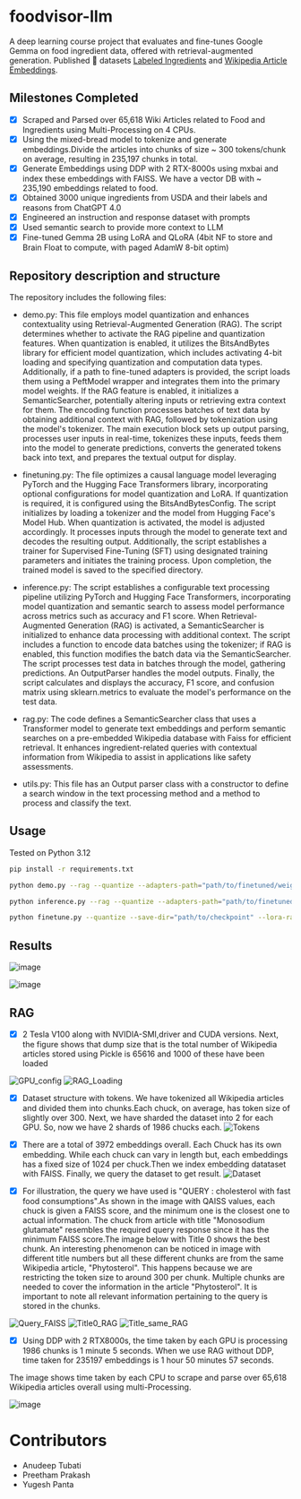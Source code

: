 # foodvisor-llm
A deep learning course project that evaluates and fine-tunes Google Gemma on food ingredient data, offered with retrieval-augmented generation.
Published 🤗 datasets [Labeled Ingredients](https://huggingface.co/datasets/foodvisor-nyu/labeled-food-ingredients) and [Wikipedia Article Embeddings](https://huggingface.co/datasets/foodvisor-nyu/mxbai-wikipedia-ingredients-embed).

## Milestones Completed 
- [x] Scraped and Parsed over 65,618 Wiki Articles related to Food and Ingredients using Multi-Processing on 4 CPUs.
- [x] Using the mixed-bread model to tokenize and generate embeddings.Divide the articles into chunks of size ~ 300 tokens/chunk on average, resulting in 235,197 chunks in total.
- [x] Generate Embeddings using DDP with 2 RTX-8000s using mxbai and index these embeddings with FAISS. We have a vector DB with ~ 235,190 embeddings related to food.
- [x] Obtained 3000 unique ingredients from USDA and their labels and reasons from ChatGPT 4.0
- [x] Engineered an instruction and response dataset with prompts
- [x] Used semantic search to provide more context to LLM
- [x] Fine-tuned Gemma 2B using LoRA and QLoRA (4bit NF to store and Brain Float to compute, with paged AdamW 8-bit optim)

## Repository description and structure 

The repository includes the following files:

* demo.py:
This file employs model quantization and enhances contextuality using Retrieval-Augmented Generation (RAG). The script determines whether to activate the RAG pipeline and quantization features. When quantization is enabled, it utilizes the BitsAndBytes library for efficient model quantization, which includes activating 4-bit loading and specifying quantization and computation data types. Additionally, if a path to fine-tuned adapters is provided, the script loads them using a PeftModel wrapper and integrates them into the primary model weights. If the RAG feature is enabled, it initializes a SemanticSearcher, potentially altering inputs or retrieving extra context for them. The encoding function processes batches of text data by obtaining additional context with RAG, followed by tokenization using the model's tokenizer. The main execution block sets up output parsing, processes user inputs in real-time, tokenizes these inputs, feeds them into the model to generate predictions, converts the generated tokens back into text, and prepares the textual output for display.
    
* finetuning.py:
The file optimizes a causal language model leveraging PyTorch and the Hugging Face Transformers library, incorporating optional configurations for model quantization and LoRA. If quantization is required, it is configured using the BitsAndBytesConfig. The script initializes by loading a tokenizer and the model from Hugging Face's Model Hub. When quantization is activated, the model is adjusted accordingly. It processes inputs through the model to generate text and decodes the resulting output. Additionally, the script establishes a trainer for Supervised Fine-Tuning (SFT) using designated training parameters and initiates the training process. Upon completion, the trained model is saved to the specified directory.

* inference.py:
The script establishes a configurable text processing pipeline utilizing PyTorch and Hugging Face Transformers, incorporating model quantization and semantic search to assess model performance across metrics such as accuracy and F1 score. When Retrieval-Augmented Generation (RAG) is activated, a SemanticSearcher is initialized to enhance data processing with additional context. The script includes a function to encode data batches using the tokenizer; if RAG is enabled, this function modifies the batch data via the SemanticSearcher. The script processes test data in batches through the model, gathering predictions. An OutputParser handles the model outputs. Finally, the script calculates and displays the accuracy, F1 score, and confusion matrix using sklearn.metrics to evaluate the model's performance on the test data.

* rag.py:
The code defines a SemanticSearcher class that uses a Transformer model to generate text embeddings and perform semantic searches on a pre-embedded Wikipedia database with Faiss for efficient retrieval. It enhances ingredient-related queries with contextual information from Wikipedia to assist in applications like safety assessments.
    
* utils.py:
This file has an Output parser class with a constructor to define a search window in the text processing method and a method to process and classify the text. 


## Usage
Tested on Python 3.12
```bash
pip install -r requirements.txt
```
```bash
python demo.py --rag --quantize --adapters-path="path/to/finetuned/weights" --batch-size=32 --max-new-tokens=32
```
```bash
python inference.py --rag --quantize --adapters-path="path/to/finetuned/weights" --batch-size=32 --max-new-tokens=32
```
```bash
python finetune.py --quantize --save-dir="path/to/checkpoint" --lora-rank=32 --max-new-tokens=32
```
## Results
![image](https://github.com/NeuralFlux/foodvisor-llm/assets/116789851/c11e099a-27e8-49b3-96c1-3b2109707ef1)

![image](https://github.com/NeuralFlux/foodvisor-llm/assets/116789851/132721e1-febd-4de8-9f54-de13e4ff53ab)

## RAG
- [x] 2 Tesla V100 along with NVIDIA-SMI,driver and CUDA versions. Next, the figure shows that dump size that is the total number of Wikipedia articles stored using Pickle is 65616 and 1000 of these have been loaded

![GPU_config](https://github.com/NeuralFlux/foodvisor-llm/assets/116789851/7e963ec9-3940-435a-9e97-1c9bff487a87)
![RAG_Loading](https://github.com/NeuralFlux/foodvisor-llm/assets/116789851/ceac9ef0-407b-4102-8f06-1f7218a38216)


- [x] Dataset structure with tokens. We have tokenized all Wikipedia articles and divided them into chunks.Each chuck, on average, has token size of slightly over 300. Next, we have sharded the dataset into 2 for each GPU. So, now we have 2 shards of 1986 chucks each.
![Tokens](https://github.com/NeuralFlux/foodvisor-llm/assets/116789851/531c427f-4caa-4ece-a0fb-0779273ab522)

- [x] There are a total of 3972 embeddings overall. Each Chuck has its own embedding. While each chuck can vary in length but, each embeddings has a fixed size of 1024 per chuck.Then we index embedding datataset with FAISS. Finally, we query the dataset to get result.
![Dataset](https://github.com/NeuralFlux/foodvisor-llm/assets/116789851/3227d0fa-d8b8-4b63-91d9-b4dfba66d38c)

- [x] For illustration, the query we have used is "QUERY :  cholesterol with fast food consumptions".As shown in the image with QAISS values, each chuck is given a FAISS score, and the minimum one is the closest one to actual information.
The chuck from article with title "Monosodium glutamate" resembles the required query response since it has the minimum FAISS score.The image below with Title 0 shows the best chunk.
An interesting phenomenon can be noticed in image with different title numbers but all these different chunks are from the same Wikipedia article, "Phytosterol". This happens because we are restricting the token size to around 300 per chunk. Multiple chunks are needed to cover the information in the article "Phytosterol". It is important to note all relevant information pertaining to the query is stored in the chunks.


![Query_FAISS](https://github.com/NeuralFlux/foodvisor-llm/assets/116789851/d9fbd8d6-c7b9-4ead-831e-92b2174c58d0)
![Title0_RAG](https://github.com/NeuralFlux/foodvisor-llm/assets/116789851/81e62d9b-9f1b-4a26-a0d1-e1c6a7928783)
![Title_same_RAG](https://github.com/NeuralFlux/foodvisor-llm/assets/116789851/23d65fef-b8c6-41d4-868a-07ef9a422711)

- [x] Using DDP with 2 RTX8000s, the time taken by each GPU is processing 1986 chunks is 1 minute 5 seconds. When we use RAG without DDP, time taken for 235197 embeddings is 1 hour 50 minutes 57 seconds.

The image shows time taken by each CPU to scrape and parse over 65,618 Wikipedia articles overall using multi-Processing. 

![image](https://github.com/NeuralFlux/foodvisor-llm/assets/116789851/378cb761-62c3-4d69-965a-7667ae6deff2)

# Contributors
- Anudeep Tubati
- Preetham Prakash
- Yugesh Panta


